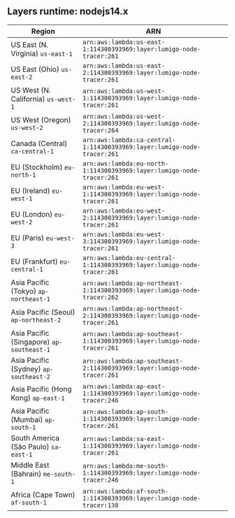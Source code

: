 Layers runtime: nodejs14.x
----
| Region | ARN |
| --- | --- |
|US East (N. Virginia)  `us-east-1`|`arn:aws:lambda:us-east-1:114300393969:layer:lumigo-node-tracer:261`|
|US East (Ohio)  `us-east-2`|`arn:aws:lambda:us-east-2:114300393969:layer:lumigo-node-tracer:261`|
|US West (N. California)  `us-west-1`|`arn:aws:lambda:us-west-1:114300393969:layer:lumigo-node-tracer:261`|
|US West (Oregon)  `us-west-2`|`arn:aws:lambda:us-west-2:114300393969:layer:lumigo-node-tracer:264`|
|Canada (Central)  `ca-central-1`|`arn:aws:lambda:ca-central-1:114300393969:layer:lumigo-node-tracer:261`|
|EU (Stockholm)  `eu-north-1`|`arn:aws:lambda:eu-north-1:114300393969:layer:lumigo-node-tracer:261`|
|EU (Ireland)  `eu-west-1`|`arn:aws:lambda:eu-west-1:114300393969:layer:lumigo-node-tracer:261`|
|EU (London)  `eu-west-2`|`arn:aws:lambda:eu-west-2:114300393969:layer:lumigo-node-tracer:261`|
|EU (Paris)  `eu-west-3`|`arn:aws:lambda:eu-west-3:114300393969:layer:lumigo-node-tracer:261`|
|EU (Frankfurt)  `eu-central-1`|`arn:aws:lambda:eu-central-1:114300393969:layer:lumigo-node-tracer:261`|
|Asia Pacific (Tokyo)  `ap-northeast-1`|`arn:aws:lambda:ap-northeast-1:114300393969:layer:lumigo-node-tracer:262`|
|Asia Pacific (Seoul)  `ap-northeast-2`|`arn:aws:lambda:ap-northeast-2:114300393969:layer:lumigo-node-tracer:261`|
|Asia Pacific (Singapore)  `ap-southeast-1`|`arn:aws:lambda:ap-southeast-1:114300393969:layer:lumigo-node-tracer:261`|
|Asia Pacific (Sydney)  `ap-southeast-2`|`arn:aws:lambda:ap-southeast-2:114300393969:layer:lumigo-node-tracer:261`|
|Asia Pacific (Hong Kong)  `ap-east-1`|`arn:aws:lambda:ap-east-1:114300393969:layer:lumigo-node-tracer:246`|
|Asia Pacific (Mumbai)  `ap-south-1`|`arn:aws:lambda:ap-south-1:114300393969:layer:lumigo-node-tracer:261`|
|South America (São Paulo)  `sa-east-1`|`arn:aws:lambda:sa-east-1:114300393969:layer:lumigo-node-tracer:261`|
|Middle East (Bahrain)  `me-south-1`|`arn:aws:lambda:me-south-1:114300393969:layer:lumigo-node-tracer:246`|
|Africa (Cape Town)  `af-south-1`|`arn:aws:lambda:af-south-1:114300393969:layer:lumigo-node-tracer:138`|
